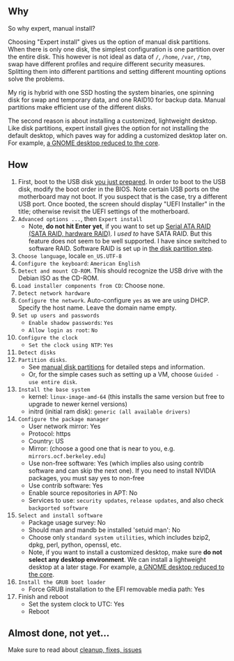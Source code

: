 ## Why

So why expert, manual install?

Choosing "Expert install" gives us the option of manual disk partitions. When there is only one disk, the simplest configuration is one partition over the entire disk. This however is not ideal as data of `/`, `/home`, `/var`, `/tmp`, swap have different profiles and require different security measures. Splitting them into different partitions and setting different mounting options solve the problems.

My rig is hybrid with one SSD hosting the system binaries, one spinning disk for swap and temporary data, and one RAID10 for backup data. Manual partitions make efficient use of the different disks.

The second reason is about installing a customized, lightweight desktop. Like disk partitions, expert install gives the option for not installing the default desktop, which paves way for adding a customized desktop later on. For example, [a GNOME desktop reduced to the core](0501-gnome.md).

## How

1. First, boot to the USB disk [you just prepared](0100-prepare.md). In order to boot to the USB disk, modify the boot order in the BIOS. Note certain USB ports on the motherboard may not boot. If you suspect that is the case, try a different USB port. Once booted, the screen should display "UEFI Installer" in the title; otherwise revisit the UEFI settings of the motherboard.
2. `Advanced options ...`, then `Expert install`
    * Note, **do not hit Enter yet**, if you want to set up [Serial ATA RAID (SATA RAID, hardware RAID)](https://wiki.debian.org/DebianInstaller/SataRaid). I _used to_ have SATA RAID. But this feature does not seem to be well supported. I have since switched to software RAID. Software RAID is set up in [the disk partition step](0201-partitions.md).
3. `Choose language`, locale `en_US.UTF-8`
4. `Configure the keyboard`: `American English`
5. `Detect and mount CD-ROM`. This should recognize the USB drive with the Debian ISO as the CD-ROM.
6. `Load installer components from CD`: Choose none.
7. `Detect network hardware`
8. `Configure the network`. Auto-configure `yes` as we are using DHCP. Specify the host name. Leave the domain name empty.
9. `Set up users and passwords`
    * `Enable shadow passwords`: `Yes`
    * `Allow login as root`: `No`
10. `Configure the clock`
    * `Set the clock using NTP`: `Yes`
11. `Detect disks`
12. `Partition disks`.
    * See [manual disk partitions](0201-partitions.md) for detailed steps and information.
    * Or, for the simple cases such as setting up a VM, choose `Guided - use entire disk`.
13. `Install the base system`
    * kernel: `linux-image-amd-64` (this installs the same version but free to upgrade to newer kernel versions)
    * initrd (initial ram disk): `generic (all available drivers)`
14. `Configure the package manager`
    * User network mirror: Yes
    * Protocol: https
    * Country: US
    * Mirror: (choose a good one that is near to you, e.g. `mirrors.ocf.berkeley.edu`)
    * Use non-free software: Yes (which implies also using contrib software and can skip the next one). If you need to install NVIDIA packages, you must say yes to non-free
    * Use contrib software: Yes
    * Enable source repositories in APT: No
    * Services to use: `security updates`, `release updates`, and also check `backported software`
15. `Select and install software`
    * Package usage survey: No
    * Should man and mandb be installed 'setuid man': No
    * Choose only `standard system utilities`, which includes bzip2, dpkg, perl, python, openssl, etc.
    * Note, if you want to install a customized desktop, make sure **do not select any desktop environment**. We can install a lightweight desktop at a later stage. For example, [a GNOME desktop reduced to the core](0501-gnome.md).
16. `Install the GRUB boot loader`
    * Force GRUB installation to the EFI removable media path: Yes
17. Finish and reboot
    * Set the system clock to UTC: Yes
    * Reboot

## Almost done, not yet...

Make sure to read about [cleanup, fixes, issues](0202-cleanup.md)
